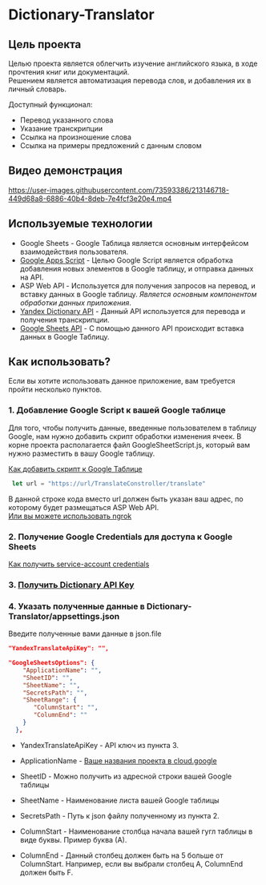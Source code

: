 # Dictionary-Translator

## Цель проекта
Целью проекта является облегчить изучение английского языка, в ходе прочтения книг или документаций. <br/>
Решением является автоматизация перевода слов, и добавления их в личный словарь. <br/>

Доступный функционал:
* Перевод указанного слова
* Указание транскрипции
* Ссылка на произношение слова
* Ссылка на примеры предложений с данным словом


## Видео демонстрация
https://user-images.githubusercontent.com/73593386/213146718-449d68a8-6886-40b4-8deb-7e4fcf3e20e4.mp4

## Используемые технологии
 * Google Sheets - Google Таблица является основным интерфейсом взаимодействия пользователя.
 * [Google Apps Script](https://www.google.com/script/start/) - Целью Google Script является обработка добавления новых элементов в Google таблицу, 
 и отправка данных на API.
 * ASP Web API - Используется для получения запросов на перевод, и вставку данных в Google таблицу. *Является основным компонентом обработки данных приложения*.
 * [Yandex Dictionary API](https://yandex.com/dev/dictionary/) - Данный API используется для перевода и получения транскрипции.
 * [Google Sheets API](https://developers.google.com/sheets/api/guides/concepts) - С помощью данного API происходит вставка данных в Google Таблицу.
 
 ## Как использовать?
 Если вы хотите использовать данное приложение, вам требуется пройти несколько пунктов.
 
### 1. Добавление Google Script к вашей Google таблице
 Для того, чтобы получить данные, введенные пользователем в таблицу Google, нам нужно добавить скрипт обработки изменения ячеек.
 В корне проекта располагается файл GoogleSheetScript.js, который вам нужно разместить в вашу Google таблицу.
 
 [Как добавить скрипт к Google Таблице](https://developers.google.com/apps-script/guides/sheets/functions)
 
 ```javascript
  let url = "https://url/TranslateConstroller/translate"
 ```
 В данной строке кода вместо url должен быть указан ваш адрес, по которому будет размещаться ASP Web API. <br/>
 [Или вы можете использовать ngrok](https://ngrok.com/) 
 
### 2. Получение Google Credentials для доступа к Google Sheets
[Как получить service-account credentials](https://developers.google.com/workspace/guides/create-credentials#service-account)

### 3. [Получить Dictionary API Key](https://yandex.com/dev/dictionary/)

### 4. Указать полученные данные в Dictionary-Translator/appsettings.json
Введите полученные вами данные в json.file

``` json
"YandexTranslateApiKey": "",

"GoogleSheetsOptions": {
    "ApplicationName": "",
    "SheetID": "",
    "SheetName": "",
    "SecretsPath": "",
    "SheetRange": {
       "ColumnStart": "",
       "ColumnEnd": ""
    }
  },
```
* YandexTranslateApiKey - API ключ из пункта 3.

* ApplicationName - [Ваше названия проекта в cloud.google](https://console.cloud.google.com/) 
* SheetID - Можно получить из адресной строки вашей Google таблицы
* SheetName - Наименование листа вашей Google таблицы
* SecretsPath - Путь к json файлу полученному из пункта 2.
* ColumnStart - Наименование столбца начала вашей гугл таблицы в виде буквы. Пример буква (А).
* ColumnEnd - Данный столбец должен быть на 5 больше от ColumnStart. Например, если вы выбрали столбец А, ColumnEnd должен быть F.


